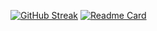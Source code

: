 [![GitHub Streak](https://github-readme-streak-stats.herokuapp.com/?user=vestell)](https://github.com/vestell/AspireDSC)
[![Readme Card](https://github-readme-stats.vercel.app/api/pin/?username=vestell&repo=AspireDSC)](https://github.com/vestell/AspireDSC)
